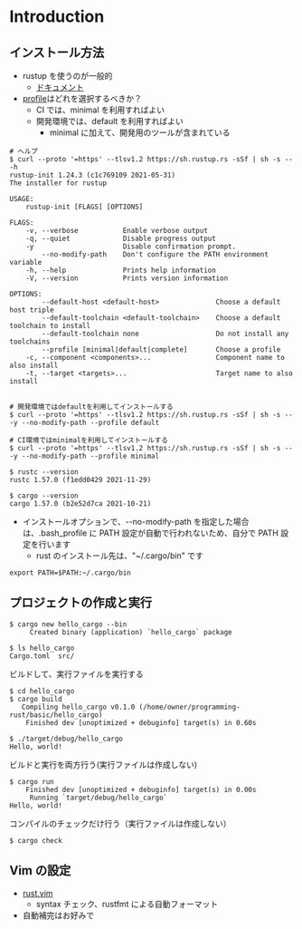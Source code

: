 # Introduction

## インストール方法

- rustup を使うのが一般的
  - [ドキュメント](https://rust-lang.github.io/rustup/installation/index.html)
- [profile](https://rust-lang.github.io/rustup/concepts/profiles.html)はどれを選択するべきか？
  - CI では、minimal を利用すればよい
  - 開発環境では、default を利用すればよい
    - minimal に加えて、開発用のツールが含まれている

```
# ヘルプ
$ curl --proto '=https' --tlsv1.2 https://sh.rustup.rs -sSf | sh -s -- -h
rustup-init 1.24.3 (c1c769109 2021-05-31)
The installer for rustup

USAGE:
    rustup-init [FLAGS] [OPTIONS]

FLAGS:
    -v, --verbose           Enable verbose output
    -q, --quiet             Disable progress output
    -y                      Disable confirmation prompt.
        --no-modify-path    Don't configure the PATH environment variable
    -h, --help              Prints help information
    -V, --version           Prints version information

OPTIONS:
        --default-host <default-host>              Choose a default host triple
        --default-toolchain <default-toolchain>    Choose a default toolchain to install
        --default-toolchain none                   Do not install any toolchains
        --profile [minimal|default|complete]       Choose a profile
    -c, --component <components>...                Component name to also install
    -t, --target <targets>...                      Target name to also install


# 開発環境ではdefaultを利用してインストールする
$ curl --proto '=https' --tlsv1.2 https://sh.rustup.rs -sSf | sh -s -- -y --no-modify-path --profile default

# CI環境ではminimalを利用してインストールする
$ curl --proto '=https' --tlsv1.2 https://sh.rustup.rs -sSf | sh -s -- -y --no-modify-path --profile minimal

$ rustc --version
rustc 1.57.0 (f1edd0429 2021-11-29)

$ cargo --version
cargo 1.57.0 (b2e52d7ca 2021-10-21)
```

- インストールオプションで、--no-modify-path を指定した場合は、.bash_profile に PATH 設定が自動で行われないため、自分で PATH 設定を行います
  - rust のインストール先は、"~/.cargo/bin" です

```
export PATH=$PATH:~/.cargo/bin
```

## プロジェクトの作成と実行

```
$ cargo new hello_cargo --bin
     Created binary (application) `hello_cargo` package

$ ls hello_cargo
Cargo.toml  src/
```

ビルドして、実行ファイルを実行する

```
$ cd hello_cargo
$ cargo build
   Compiling hello_cargo v0.1.0 (/home/owner/programming-rust/basic/hello_cargo)
    Finished dev [unoptimized + debuginfo] target(s) in 0.60s

$ ./target/debug/hello_cargo
Hello, world!
```

ビルドと実行を両方行う(実行ファイルは作成しない)

```
$ cargo run
    Finished dev [unoptimized + debuginfo] target(s) in 0.00s
     Running `target/debug/hello_cargo`
Hello, world!
```

コンパイルのチェックだけ行う（実行ファイルは作成しない）

```
$ cargo check
```

## Vim の設定

- [rust.vim](https://github.com/rust-lang/rust.vim)
  - syntax チェック、rustfmt による自動フォーマット
- 自動補完はお好みで
